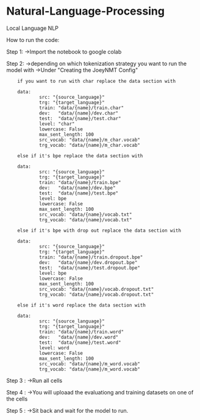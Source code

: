 # Natural-Language-Processing
Local Language NLP

How to run the code:

Step 1: ->Import the notebook to google colab

Step 2: ->depending on which tokenization strategy you want to run the model with
	->Under "Creating the JoeyNMT Config"
		
		if you want to run with char replace the data section with
		
		data:
    			src: "{source_language}"
    			trg: "{target_language}"
    			train: "data/{name}/train.char"
    			dev:   "data/{name}/dev.char"
    			test:  "data/{name}/test.char"
    			level: "char"
    			lowercase: False
    			max_sent_length: 100
    			src_vocab: "data/{name}/m_char.vocab"
    			trg_vocab: "data/{name}/m_char.vocab"

		else if it's bpe replace the data section with
		
		data:
    			src: "{source_language}"
    			trg: "{target_language}"
    			train: "data/{name}/train.bpe"
    			dev:   "data/{name}/dev.bpe"
    			test:  "data/{name}/test.bpe"
    			level: bpe
    			lowercase: False
    			max_sent_length: 100
    			src_vocab: "data/{name}/vocab.txt"
    			trg_vocab: "data/{name}/vocab.txt"

		else if it's bpe with drop out replace the data section with
		
		data:
    			src: "{source_language}"
    			trg: "{target_language}"
    			train: "data/{name}/train.dropout.bpe"
    			dev:   "data/{name}/dev.dropout.bpe"
    			test:  "data/{name}/test.dropout.bpe"
    			level: bpe
    			lowercase: False
    			max_sent_length: 100
    			src_vocab: "data/{name}/vocab.dropout.txt"
    			trg_vocab: "data/{name}/vocab.dropout.txt" 

		else if it's word replace the data section with
		
		data:
    			src: "{source_language}"
    			trg: "{target_language}"
    			train: "data/{name}/train.word"
    			dev:   "data/{name}/dev.word"
    			test:  "data/{name}/test.word"
    			level: word
    			lowercase: False
    			max_sent_length: 100
    			src_vocab: "data/{name}/m_word.vocab"
    			trg_vocab: "data/{name}/m_word.vocab" 

Step 3 : ->Run all cells

Step 4 : ->You will uploaad the evaluationg and training datasets on one of the cells

Step 5 : ->Sit back and wait for the model to run.
